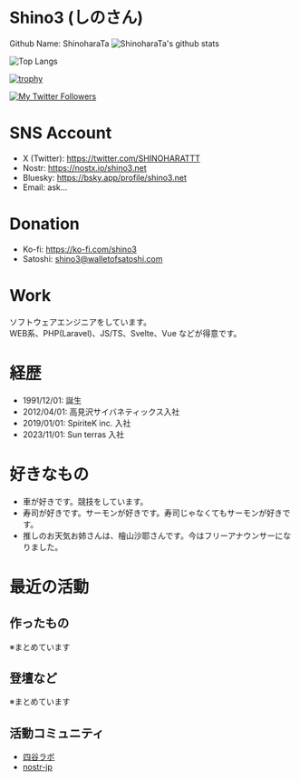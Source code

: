 # Shino3 (しのさん)

Github Name: ShinoharaTa
![ShinoharaTa's github stats](https://github-readme-stats.vercel.app/api?username=ShinoharaTa&show_icons=true&count_private=true&line_height=40&theme=vue-dark)

![Top Langs](https://github-readme-stats.vercel.app/api/top-langs/?username=ShinoharaTa&hide=html&theme=vue-dark)

[![trophy](https://github-profile-trophy.vercel.app/?username=ShinoharaTa&theme=discord)](https://github.com/ryo-ma/github-profile-trophy)

[![My Twitter Followers](https://badgen.net/twitter/follow/SHINOHARATTT)](https://twitter.com/SHINOHARATTT)

# SNS Account

- X (Twitter): https://twitter.com/SHINOHARATTT
- Nostr: https://nostx.io/shino3.net
- Bluesky: https://bsky.app/profile/shino3.net
- Email: ask...

# Donation

- Ko-fi: https://ko-fi.com/shino3
- Satoshi: shino3@walletofsatoshi.com

# Work

ソフトウェアエンジニアをしています。  
WEB系、PHP(Laravel)、JS/TS、Svelte、Vue などが得意です。

# 経歴

- 1991/12/01: 誕生
- 2012/04/01: 高見沢サイバネティックス入社
- 2019/01/01: SpiriteK inc. 入社
- 2023/11/01: Sun terras 入社

# 好きなもの

- 車が好きです。競技をしています。
- 寿司が好きです。サーモンが好きです。寿司じゃなくてもサーモンが好きです。
- 推しのお天気お姉さんは、檜山沙耶さんです。今はフリーアナウンサーになりました。

# 最近の活動

## 作ったもの

※まとめています

## 登壇など

※まとめています

## 活動コミュニティ

- [四谷ラボ](https://github.com/428lab)
- [nostr-jp](https://github.com/nostr-jp)
